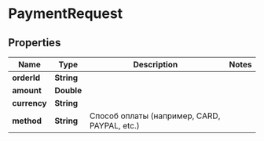 

# PaymentRequest


## Properties

| Name | Type | Description | Notes |
|------------ | ------------- | ------------- | -------------|
|**orderId** | **String** |  |  |
|**amount** | **Double** |  |  |
|**currency** | **String** |  |  |
|**method** | **String** | Способ оплаты (например, CARD, PAYPAL, etc.) |  |



